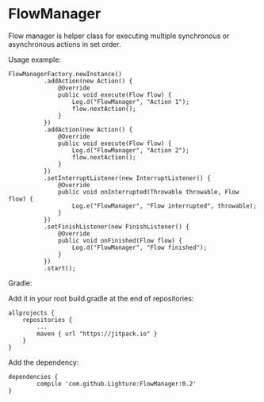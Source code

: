 # FlowManager
Flow manager is helper class for executing multiple synchronous or asynchronous actions in set order.

Usage example:
```
FlowManagerFactory.newInstance()
          .addAction(new Action() {
              @Override
              public void execute(Flow flow) {
                  Log.d("FlowManager", "Action 1");
                  flow.nextAction();
              }
          })
          .addAction(new Action() {
              @Override
              public void execute(Flow flow) {
                  Log.d("FlowManager", "Action 2");
                  flow.nextAction();
              }
          })
          .setInterruptListener(new InterruptListener() {
              @Override
              public void onInterrupted(Throwable throwable, Flow flow) {
                  Log.e("FlowManager", "Flow interrupted", throwable);
              }
          })
          .setFinishListener(new FinishListener() {
              @Override
              public void onFinished(Flow flow) {
                  Log.d("FlowManager", "Flow finished");
              }
          })
          .start();
```

Gradle:

Add it in your root build.gradle at the end of repositories:
```
allprojects {
    repositories {
        ...
        maven { url "https://jitpack.io" }
    }
}
```

Add the dependency:
```
dependencies {
        compile 'com.github.Lighture:FlowManager:0.2'
}
```

